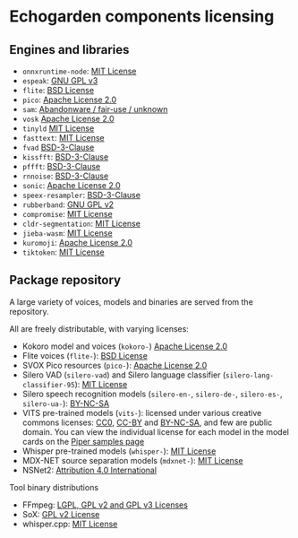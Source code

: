 # Echogarden components licensing

## Engines and libraries

* `onnxruntime-node`: [MIT License](https://github.com/microsoft/onnxruntime/blob/main/LICENSE)
* `espeak`: [GNU GPL v3](https://github.com/espeak-ng/espeak-ng/blob/master/COPYING)
* `flite`: [BSD License](https://github.com/festvox/flite/blob/master/COPYING)
* `pico`: [Apache License 2.0](https://github.com/gmn/nanotts/blob/master/LICENSE)
* `sam`: [Abandonware / fair-use / unknown](https://github.com/discordier/sam#license)
* `vosk` [Apache License 2.0](https://github.com/alphacep/vosk-api/blob/master/COPYING)
* `tinyld` [MIT License](https://github.com/komodojp/tinyld/blob/develop/license)
* `fasttext`: [MIT License](https://github.com/loretoparisi/fasttext.js/blob/master/LICENSE)
* `fvad` [BSD-3-Clause](https://github.com/cpuimage/WebRTC_VAD/blob/master/LICENSE)
* `kissfft`: [BSD-3-Clause](https://github.com/mborgerding/kissfft/blob/master/COPYING)
* `pffft`: [BSD-3-Clause](https://github.com/marton78/pffft/blob/master/LICENSE.txt)
* `rnnoise`: [BSD-3-Clause](https://github.com/xiph/rnnoise/blob/master/COPYING)
* `sonic`: [Apache License 2.0](https://github.com/waywardgeek/sonic/blob/master/LICENSE)
* `speex-resampler`: [BSD-3-Clause](https://github.com/xiph/speexdsp/blob/master/COPYING)
* `rubberband`: [GNU GPL v2](https://github.com/breakfastquay/rubberband/blob/default/COPYING)
* `compromise`: [MIT License](https://github.com/spencermountain/compromise/blob/master/LICENSE)
* `cldr-segmentation`: [MIT License](https://github.com/camertron/cldr-segmentation.js/blob/master/LICENSE)
* `jieba-wasm`: [MIT License](https://github.com/fengkx/jieba-wasm/blob/master/LICENSE)
* `kuromoji`: [Apache License 2.0](https://github.com/takuyaa/kuromoji.js/blob/master/LICENSE-2.0.txt)
* `tiktoken`: [MIT License](https://github.com/openai/tiktoken/blob/main/LICENSE)

## Package repository

A large variety of voices, models and binaries are served from the repository.

All are freely distributable, with varying licenses:
* Kokoro model and voices (`kokoro-`) [Apache License 2.0](https://huggingface.co/hexgrad/Kokoro-82M)
* Flite voices (`flite-`): [BSD License](https://github.com/festvox/flite/blob/master/COPYING)
* SVOX Pico resources (`pico-`): [Apache License 2.0](https://github.com/gmn/nanotts/blob/master/LICENSE)
* Silero VAD (`silero-vad`) and Silero language classifier (`silero-lang-classifier-95`): [MIT License](https://github.com/snakers4/silero-vad/blob/master/LICENSE)
* Silero speech recognition models (`silero-en-`, `silero-de-`, `silero-es-`, `silero-ua-`): [BY-NC-SA](https://github.com/snakers4/silero-models/blob/master/LICENSE)
* VITS pre-trained models (`vits-`): licensed under various creative commons licenses: [CC0](https://creativecommons.org/share-your-work/public-domain/cc0/), [CC-BY](https://creativecommons.org/licenses/by/4.0/) and [BY-NC-SA](https://creativecommons.org/licenses/by-nc-sa/4.0/), and few are public domain. You can view the individual license for each model in the model cards on the [Piper samples page](https://rhasspy.github.io/piper-samples/)
* Whisper pre-trained models (`whisper-`): [MIT License](https://github.com/openai/whisper/blob/main/LICENSE)
* MDX-NET source separation models (`mdxnet-`): [MIT License](https://github.com/kuielab/mdx-net/blob/main/LICENSE)
* NSNet2: [Attribution 4.0 International](https://github.com/NeonGeckoCom/nsnet2-denoiser/blob/main/LICENSE)

Tool binary distributions
* FFmpeg: [LGPL, GPL v2 and GPL v3 Licenses](https://github.com/FFmpeg/FFmpeg)
* SoX: [GPL v2 License](https://github.com/chirlu/sox/blob/master/LICENSE.GPL)
* whisper.cpp: [MIT License](https://github.com/ggerganov/whisper.cpp/blob/master/LICENSE)
